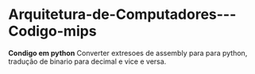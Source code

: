 # Arquitetura-de-Computadores---Codigo-mips



**Condigo em python**
Converter extresoes de assembly para para python, tradução de binario para decimal e vice e versa.
